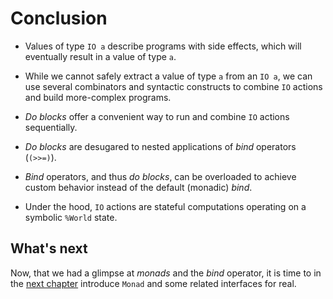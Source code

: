 # Conclusion

- Values of type `IO a` describe programs with side effects, which will eventually result in a value of type `a`.

- While we cannot safely extract a value of type `a` from an `IO a`, we can use several combinators and syntactic constructs to combine `IO` actions and build more-complex programs.

- *Do blocks* offer a convenient way to run and combine `IO` actions sequentially.

- *Do blocks* are desugared to nested applications of *bind* operators (`(>>=)`).

- *Bind* operators, and thus *do blocks*, can be overloaded to achieve custom behavior instead of the default (monadic) *bind*.

- Under the hood, `IO` actions are stateful computations operating on a symbolic `%World` state.

## What's next

Now, that we had a glimpse at *monads* and the *bind* operator, it is time to in the [next chapter](Functor.md) introduce `Monad` and some related interfaces for real.
